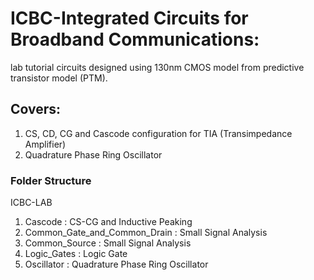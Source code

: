 # ICBC-Integrated Circuits  for Broadband  Communications:
lab tutorial circuits designed using 130nm CMOS model from predictive transistor model (PTM).

## Covers:
1. CS, CD, CG and Cascode configuration for TIA (Transimpedance Amplifier)
2. Quadrature Phase Ring Oscillator

### Folder Structure
ICBC-LAB
1. Cascode : CS-CG and Inductive Peaking
2. Common_Gate_and_Common_Drain : Small Signal Analysis
3. Common_Source : Small Signal Analysis
4. Logic_Gates : Logic Gate
5. Oscillator : Quadrature Phase Ring Oscillator
